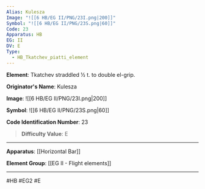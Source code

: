 ```yaml
---
Alias: Kulesza
Image: "![[6 HB/EG II/PNG/23I.png|200]]"
Symbol: "![[6 HB/EG II/PNG/23S.png|60]]"
Code: 23
Apparatus: HB
EG: II
DV: E
Type:
  - HB_Tkatchev_piatti_element
---
```

**Element**: Tkatchev straddled 1⁄2 t. to double el-grip.

**Originator's Name**: Kulesza

**Image**:
![[6 HB/EG II/PNG/23I.png|200]]

**Symbol**:
![[6 HB/EG II/PNG/23S.png|60]]

**Code Identification Number**: 23

>**Difficulty Value**: E

___
**Apparatus**: [[Horizontal Bar]]

**Element Group**: [[EG II - Flight elements]]
___
#HB #EG2 #E
